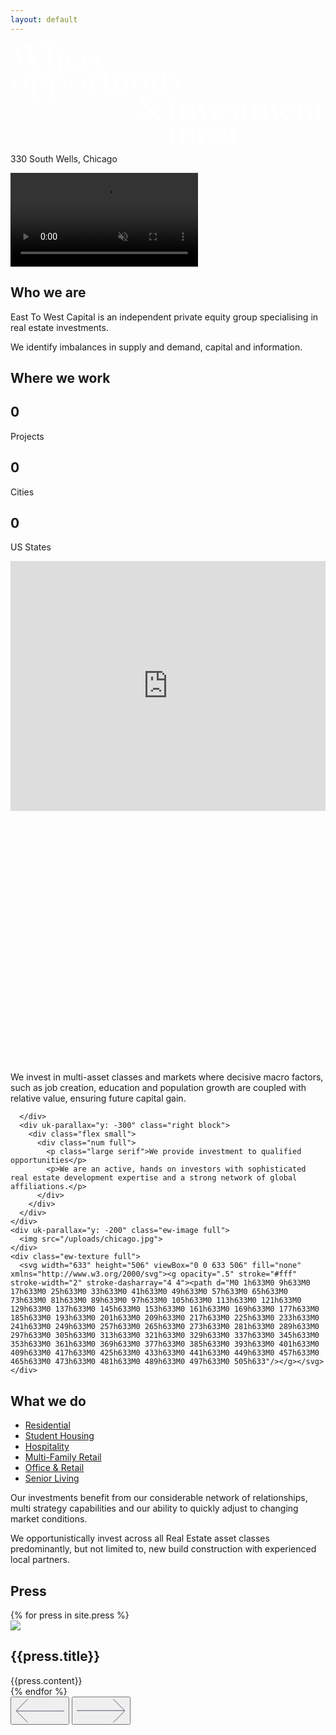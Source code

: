 ```yaml
---
layout: default
---
```


<div class="ew-home-top">
  <div class="ew-home-text">
    <div class="wrapper">
      <svg width="1303" height="422" viewBox="0 0 1303 422" fill="none" xmlns="http://www.w3.org/2000/svg"><path d="M34.656 31.768c-1.52-5.016-2.432-8.512-2.432-10.64 0-5.776 3.496-8.208 10.184-8.664v-1.216H0v1.216c8.664.912 13.072 5.32 17.48 18.392l25.84 77.216h1.216l7.448-18.544-17.328-57.76zm51.68 0c-1.52-5.016-2.432-8.512-2.432-10.64 0-5.776 3.496-8.208 10.184-8.664v-1.216H51.68v1.216c8.664.912 13.072 5.32 17.48 18.392L95 108.072h1.216l7.448-18.544-17.328-57.76zm25.384-20.52v1.216c5.928.456 11.856 2.432 11.856 9.272 0 4.256-1.824 13.832-2.888 17.176l1.216.608c3.648-8.816 7.296-15.048 11.704-19.304 4.408-4.256 9.576-6.536 16.112-7.752v-1.216h-38z" fill="#fff"/><path d="M199.454 91.808c0 9.88-1.976 12.92-10.032 13.984v1.216h32.984v-1.216c-8.512-1.064-9.88-3.8-9.88-13.984V61.256c0-11.552-5.168-19.304-17.328-19.304-7.144 0-15.656 4.712-20.672 10.64v.304c3.648-1.368 8.056-2.432 12.464-2.432 9.576 0 12.464 5.168 12.464 13.528v27.816zm-29.488-70.376c0-6.08.304-15.048.456-21.28L170.118 0l-21.28 7.6v.912c1.368.608 2.736 1.52 3.952 2.584 1.672 1.368 4.104 3.496 4.104 8.664v72.048c0 10.184-1.368 12.92-9.88 13.984v1.216h32.984v-1.216c-8.056-1.064-10.032-4.104-10.032-13.984V21.432zM255.894 42.256c-13.072 1.52-26.6 14.896-26.6 33.44 0 17.632 11.096 32.528 30.096 32.528 16.112 0 25.08-12.616 27.664-19.304l-.76-.608c-3.496 4.864-9.88 9.728-21.128 9.728-14.896 0-22.952-13.224-22.952-28.728 0-13.528 5.168-24.32 13.68-25.84v-1.216zm28.576 22.8c0-11.704-10.184-22.648-24.016-23.104v1.216c7.448.608 10.032 9.424 10.64 19l-23.256 1.824v1.064h36.632zM334.611 59.888c4.408 0 7.904-2.888 7.904-8.36 0-5.776-3.04-9.576-9.88-9.576-6.08 0-12.008 5.928-13.984 12.312v.608c2.888-5.472 6.688-7.144 9.12-7.144.456 0 1.064.152 1.216.304-.76.76-1.52 3.04-1.52 5.016 0 4.104 3.04 6.84 7.144 6.84zm-19.912-17.936l-.304-.152-20.824 7.752v.912c1.368.608 2.736 1.52 3.952 2.584 1.672 1.368 4.104 3.496 4.104 8.664v30.096c0 10.184-1.368 12.92-9.88 13.984v1.216h34.504v-1.216c-7.752-.912-11.552-3.344-11.552-13.984V41.952zM373.902 42.256c-13.072 1.52-26.6 14.896-26.6 33.44 0 17.632 11.096 32.528 30.096 32.528 16.112 0 25.08-12.616 27.664-19.304l-.76-.608c-3.496 4.864-9.88 9.728-21.128 9.728-14.896 0-22.952-13.224-22.952-28.728 0-13.528 5.168-24.32 13.68-25.84v-1.216zm28.576 22.8c0-11.704-10.184-22.648-24.016-23.104v1.216c7.448.608 10.032 9.424 10.64 19l-23.256 1.824v1.064h36.632zM18.088 167.088c0-11.248 2.28-20.216 5.624-25.08 2.584-3.648 6.08-6.232 9.88-6.688v-1.216C20.976 135.472 3.8 146.872 3.8 167.392c0 20.368 15.352 32.528 33.288 32.832v-1.216c-2.128-.152-4.408-1.064-6.688-2.28-8.056-4.256-12.312-13.832-12.312-29.64zm39.824 0c0 11.248-2.28 19.76-5.624 24.624-2.584 3.8-6.688 6.688-9.88 7.144v1.216c12.92-1.824 29.792-12.616 29.792-33.136 0-20.368-15.352-32.68-33.288-32.984v1.216c2.28.152 4.408.608 6.688 1.824 8.056 4.256 12.312 14.288 12.312 30.096zM126.92 197.792c15.504-6.232 25.232-17.024 25.232-34.808 0-13.832-5.776-29.032-26.448-29.032-6.84 0-17.176 4.408-21.584 10.184v.304c3.344-1.824 8.056-2.584 12.312-2.584 15.2 0 22.344 11.552 22.344 25.688 0 12.16-5.016 24.472-11.856 29.032v1.216zm-6.08 1.672v-1.216c-4.712-.152-10.488-.76-14.288-4.408-4.56-4.408-5.32-11.248-5.32-17.632v-42.256l-.304-.152-20.824 7.752v.912c1.368.608 2.736 1.52 3.952 2.584 1.672 1.368 4.104 3.496 4.104 8.664v65.664c0 10.184-1.368 12.92-9.88 13.984v1.216h34.048v-1.216c-8.056-1.064-11.096-4.104-11.096-13.984v-21.28c3.04 1.216 8.968 2.128 11.704 2.128 3.344 0 6.232-.304 7.904-.76zM207.521 197.792c15.504-6.232 25.232-17.024 25.232-34.808 0-13.832-5.776-29.032-26.448-29.032-6.84 0-17.176 4.408-21.584 10.184v.304c3.344-1.824 8.056-2.584 12.312-2.584 15.2 0 22.344 11.552 22.344 25.688 0 12.16-5.016 24.472-11.856 29.032v1.216zm-6.08 1.672v-1.216c-4.712-.152-10.488-.76-14.288-4.408-4.56-4.408-5.32-11.248-5.32-17.632v-42.256l-.304-.152-20.824 7.752v.912c1.368.608 2.736 1.52 3.952 2.584 1.672 1.368 4.104 3.496 4.104 8.664v65.664c0 10.184-1.368 12.92-9.88 13.984v1.216h34.048v-1.216c-8.056-1.064-11.096-4.104-11.096-13.984v-21.28c3.04 1.216 8.968 2.128 11.704 2.128 3.344 0 6.232-.304 7.904-.76zM257.518 167.088c0-11.248 2.28-20.216 5.624-25.08 2.584-3.648 6.08-6.232 9.88-6.688v-1.216c-12.616 1.368-29.793 12.768-29.793 33.288 0 20.368 15.353 32.528 33.289 32.832v-1.216c-2.128-.152-4.409-1.064-6.689-2.28-8.056-4.256-12.311-13.832-12.311-29.64zm39.823 0c0 11.248-2.28 19.76-5.624 24.624-2.583 3.8-6.688 6.688-9.88 7.144v1.216c12.921-1.824 29.793-12.616 29.793-33.136 0-20.368-15.353-32.68-33.289-32.984v1.216c2.28.152 4.409.608 6.689 1.824 8.056 4.256 12.311 14.288 12.311 30.096zM361.182 151.888c4.408 0 7.904-2.888 7.904-8.36 0-5.776-3.04-9.576-9.88-9.576-6.08 0-12.008 5.928-13.985 12.312v.608c2.888-5.472 6.688-7.144 9.12-7.144.456 0 1.064.152 1.216.304-.76.76-1.519 3.04-1.519 5.016 0 4.104 3.04 6.84 7.144 6.84zm-19.912-17.936l-.304-.152-20.824 7.752v.912c1.368.608 2.736 1.52 3.952 2.584 1.672 1.368 4.104 3.496 4.104 8.664v30.096c0 10.184-1.369 12.92-9.88 13.984v1.216h34.504v-1.216c-7.753-.912-11.552-3.344-11.552-13.984v-49.856zM398.407 200.224c9.728 0 18.544-5.168 20.976-8.816v-.608c-2.28.608-6.688 1.368-11.248 1.368-8.968 0-11.704-5.016-11.704-12.92v-38h20.064l1.672-5.776h-21.736v-15.808l-1.368-.456-20.064 20.52v1.52h8.36v42.864c0 10.336 3.496 16.112 15.048 16.112zM429.824 180.16c0 12.008 4.864 19.76 17.784 19.76 9.12 0 15.656-4.864 19.608-11.096v-.608c-3.496 2.128-6.536 3.192-11.704 3.192-9.728 0-12.616-3.952-12.616-15.352v-41.344l-.304-.152-22.648 2.28v1.216c9.424 1.216 9.88 3.648 9.88 13.832v28.272zm54.416-45.448l-.304-.152-23.712 2.28v1.216c9.424 1.216 10.944 3.648 10.944 13.832v47.88l.456.152 23.256-3.952v-1.064c-1.824-.304-3.648-.608-5.928-1.216-3.04-.76-4.712-1.824-4.712-8.512v-50.464zM551.258 183.808c0 9.88-1.976 12.92-10.032 13.984v1.216h32.984v-1.216c-8.512-1.064-9.88-3.8-9.88-13.984v-30.856c0-11.552-5.169-19-17.328-19-7.144 0-15.656 4.712-20.672 10.64v.304c3.648-1.368 8.055-2.432 12.464-2.432 9.576 0 12.464 4.864 12.464 13.224v28.12zm-29.488-49.856l-.304-.152-20.824 7.752v.912c1.368.608 2.736 1.52 3.952 2.584 1.672 1.368 4.104 3.496 4.104 8.664v30.096c0 10.184-1.369 12.92-9.88 13.984v1.216h32.984v-1.216c-8.057-1.064-10.032-4.104-10.032-13.984v-49.856zM589.299 183.808c0 10.184-1.368 12.92-9.88 13.984v1.216h33.44v-1.216c-8.056-1.064-10.488-4.104-10.488-13.984v-28.576c0-6.08.304-15.048.456-21.28l-.304-.152-21.888 7.752v.912c1.368.608 3.344 1.824 4.56 2.888 1.672 1.368 4.104 3.952 4.104 9.12v29.336zm-1.976-74.024c0 4.408 3.8 8.208 8.208 8.208 4.56 0 8.208-3.8 8.208-8.208s-3.648-8.36-8.208-8.36c-4.408 0-8.208 3.952-8.208 8.36zM640.806 200.224c9.728 0 18.544-5.168 20.976-8.816v-.608c-2.28.608-6.688 1.368-11.248 1.368-8.968 0-11.704-5.016-11.704-12.92v-38h20.064l1.672-5.776H638.83v-15.808l-1.368-.456-20.064 20.52v1.52h8.36v42.864c0 10.336 3.496 16.112 15.048 16.112z" fill="#fff"/><path d="M687.404 221.808l-1.064-.456c-1.064 1.824-4.712 5.928-6.84 6.992-1.064-3.8-2.584-7.904-8.664-7.904-3.192 0-7.144 2.28-7.144 7.6 0 4.864 4.256 7.6 8.056 7.6 6.232 0 12.16-4.56 15.656-13.832zm14.44-86.336v1.216c6.536.608 9.88 3.04 9.88 8.208 0 3.344-1.824 9.272-2.28 10.336l1.216.456c4.56-10.64 11.4-17.784 20.216-19v-1.216h-29.032zm-42.408 0v1.216c6.992.912 9.272 4.104 12.616 12.008l21.28 50.92h.912l5.776-16.112-13.072-32.68c-.912-2.28-2.28-5.928-2.28-8.208 0-3.344 2.584-5.32 7.904-5.928v-1.216h-33.136z" fill="#fff"/><path d="M665.168 301.392c0 10.184-1.368 12.92-9.88 13.984v1.216h33.44v-1.216c-8.056-1.064-10.488-4.104-10.488-13.984v-28.576c0-6.08.304-15.048.456-21.28l-.304-.152-21.888 7.752v.912c1.368.608 3.344 1.824 4.56 2.888 1.672 1.368 4.104 3.952 4.104 9.12v29.336zm-1.976-74.024c0 4.408 3.8 8.208 8.208 8.208 4.56 0 8.208-3.8 8.208-8.208s-3.648-8.36-8.208-8.36c-4.408 0-8.208 3.952-8.208 8.36zM746.619 301.392c0 9.88-1.976 12.92-10.032 13.984v1.216h32.984v-1.216c-8.512-1.064-9.88-3.8-9.88-13.984v-30.856c0-11.552-5.168-19-17.328-19-7.144 0-15.656 4.712-20.672 10.64v.304c3.648-1.368 8.056-2.432 12.464-2.432 9.576 0 12.464 4.864 12.464 13.224v28.12zm-29.488-49.856l-.304-.152-20.824 7.752v.912c1.368.608 2.736 1.52 3.952 2.584 1.672 1.368 4.104 3.496 4.104 8.664v30.096c0 10.184-1.368 12.92-9.88 13.984v1.216h32.984v-1.216c-8.056-1.064-10.032-4.104-10.032-13.984v-49.856zM807.705 253.208v1.216c6.536.608 9.576 1.976 9.576 8.512 0 3.344-1.824 8.208-2.28 9.272l1.216.456c4.408-9.728 11.096-17.784 19.152-18.24v-1.216h-27.664zm-42.712 0v1.216c6.992.912 9.12 3.8 12.616 11.856l21.584 50.92h.912l5.776-16.112-13.68-32.68c-.912-2.28-2.28-5.776-2.28-8.056 0-3.344 2.584-5.32 7.904-5.928v-1.216h-32.832zM858.123 251.84c-13.072 1.52-26.6 14.896-26.6 33.44 0 17.632 11.096 32.528 30.096 32.528 16.112 0 25.08-12.616 27.664-19.304l-.76-.608c-3.496 4.864-9.88 9.728-21.128 9.728-14.896 0-22.952-13.224-22.952-28.728 0-13.528 5.168-24.32 13.68-25.84v-1.216zm28.576 22.8c0-11.704-10.184-22.648-24.016-23.104v1.216c7.448.608 10.032 9.424 10.64 19l-23.256 1.824v1.064h36.632zM914.8 251.84c-10.184 1.216-17.328 8.208-17.328 18.088 0 10.944 9.12 15.352 16.872 19.152 8.968 4.408 16.568 6.992 16.568 15.048 0 7.904-5.168 12.008-11.552 12.768v.912c10.944-.304 22.04-6.84 22.04-20.52 0-10.032-8.664-14.896-18.392-19.608-8.968-4.408-15.2-6.688-15.2-15.048 0-5.472 4.104-9.424 6.992-9.728v-1.064zm5.624.76c6.992 1.064 13.376 8.968 16.416 18.544h1.064l-.912-16.416c-2.432-1.368-9.728-3.192-16.568-3.192v1.064zm-6.84 64.296c-8.208-2.432-14.44-12.616-16.872-21.888h-1.064l1.216 19.304c3.192 1.52 11.704 3.344 16.72 3.496v-.912zM970.651 317.808c9.728 0 18.544-5.168 20.976-8.816v-.608c-2.28.608-6.688 1.368-11.248 1.368-8.968 0-11.704-5.016-11.704-12.92v-38h20.064l1.672-5.776h-21.736v-15.808l-1.368-.456-20.064 20.52v1.52h8.36v42.864c0 10.336 3.496 16.112 15.048 16.112zM1017.42 251.536l-.3-.152-20.828 7.752v.912c1.368.608 2.736 1.52 3.948 2.584 1.68 1.368 4.11 3.496 4.11 8.664v30.096c0 10.184-1.37 12.92-9.882 13.984v1.216h32.982v-1.216c-8.05-1.064-10.03-4.104-10.03-13.984v-49.856zm41.04 19c0-11.552-3.65-19-15.81-19-7.14 0-15.65 4.712-20.67 10.64v.304c3.65-1.368 7.3-2.432 11.7-2.432 9.58 0 11.71 4.864 11.71 13.224v28.12c0 9.88-1.98 12.92-10.03 13.984v1.216h32.68v-1.216c-8.52-1.064-9.58-3.8-9.58-13.984v-30.856zm27.97 30.856c0 9.88-1.98 12.92-10.03 13.984v1.216h32.98v-1.216c-8.51-1.064-9.88-3.8-9.88-13.984v-30.856c0-11.552-3.65-19-15.81-19-7.14 0-15.65 4.712-20.67 10.64v.304c3.65-1.368 7.3-2.432 11.7-2.432 9.58 0 11.71 4.864 11.71 13.224v28.12zM1142.83 251.84c-13.08 1.52-26.6 14.896-26.6 33.44 0 17.632 11.09 32.528 30.09 32.528 16.11 0 25.08-12.616 27.67-19.304l-.76-.608c-3.5 4.864-9.88 9.728-21.13 9.728-14.9 0-22.95-13.224-22.95-28.728 0-13.528 5.16-24.32 13.68-25.84v-1.216zm28.57 22.8c0-11.704-10.18-22.648-24.01-23.104v1.216c7.44.608 10.03 9.424 10.64 19l-23.26 1.824v1.064h36.63zM1231.12 301.392c0 9.88-1.98 12.92-10.03 13.984v1.216h32.98v-1.216c-8.51-1.064-9.88-3.8-9.88-13.984v-30.856c0-11.552-5.17-19-17.33-19-7.14 0-15.65 4.712-20.67 10.64v.304c3.65-1.368 8.06-2.432 12.46-2.432 9.58 0 12.47 4.864 12.47 13.224v28.12zm-29.49-49.856l-.3-.152-20.83 7.752v.912c1.37.608 2.74 1.52 3.95 2.584 1.68 1.368 4.11 3.496 4.11 8.664v30.096c0 10.184-1.37 12.92-9.88 13.984v1.216h32.98v-1.216c-8.05-1.064-10.03-4.104-10.03-13.984v-49.856zM1281.03 317.808c9.73 0 18.55-5.168 20.98-8.816v-.608c-2.28.608-6.69 1.368-11.25 1.368-8.97 0-11.7-5.016-11.7-12.92v-38h20.06l1.67-5.776h-21.73v-15.808l-1.37-.456-20.06 20.52v1.52h8.36v42.864c0 10.336 3.49 16.112 15.04 16.112zM569.8 251.536c6.992-2.888 13.68-8.208 13.68-16.72 0-9.12-8.36-15.2-20.216-15.2-14.288 0-22.648 9.88-22.648 20.064s4.56 16.568 12.464 23.56c5.168 4.56 25.384 25.08 32.832 34.2 9.12 10.336 15.2 20.368 27.512 20.368 9.88 0 17.328-4.408 20.064-7.448v-1.064c-1.824.608-5.016 1.216-8.056 1.216-3.648 0-7.904-.912-11.704-4.104-6.08-5.168-11.704-12.464-18.088-19.608-5.168-6.232-22.192-24.016-29.944-31.16-9.424-8.816-14.136-15.656-14.136-22.04 0-8.512 4.408-12.768 11.704-12.616 9.12.152 11.096 7.6 11.096 15.808 0 5.472-1.216 10.336-5.168 14.136l.608.608zm-24.32 12.92c-9.88 6.08-17.48 15.808-17.48 26.904 0 15.352 9.576 26.448 27.36 26.448 13.832 0 22.04-9.12 26.448-15.504l-.76-.76c-3.8 3.04-8.816 5.928-19 5.928-12.768 0-21.888-9.12-21.888-23.104 0-8.664 1.824-14.896 6.08-19l-.76-.912zm56.088 17.024c9.88-15.352 17.328-22.8 30.096-24.624v-1.216h-40.28v1.216c4.256.456 8.056 1.216 10.184 2.888s3.344 3.952 3.344 7.904c0 3.04-1.368 7.6-4.256 12.92l.912.912zM678.24 355.536l-.304-.152-20.824 7.752v.912c1.368.608 2.736 1.52 3.952 2.584 1.672 1.368 4.104 3.496 4.104 8.664v30.096c0 10.184-1.368 12.92-9.88 13.984v1.216h32.984v-1.216c-8.056-1.064-10.032-4.104-10.032-13.984v-49.856zm41.04 19c0-11.552-3.648-19-15.808-19-7.144 0-15.656 4.712-20.672 10.64v.304c3.648-1.368 7.296-2.432 11.704-2.432 9.576 0 11.704 4.864 11.704 13.224v28.12c0 9.88-1.976 12.92-10.032 13.984v1.216h32.68v-1.216c-8.512-1.064-9.576-3.8-9.576-13.984v-30.856zm27.968 30.856c0 9.88-1.976 12.92-10.032 13.984v1.216H770.2v-1.216c-8.512-1.064-9.88-3.8-9.88-13.984v-30.856c0-11.552-3.648-19-15.808-19-7.144 0-15.656 4.712-20.672 10.64v.304c3.648-1.368 7.296-2.432 11.704-2.432 9.576 0 11.704 4.864 11.704 13.224v28.12zM803.646 355.84c-13.072 1.52-26.6 14.896-26.6 33.44 0 17.632 11.096 32.528 30.096 32.528 16.112 0 25.08-12.616 27.664-19.304l-.76-.608c-3.496 4.864-9.88 9.728-21.128 9.728-14.896 0-22.952-13.224-22.952-28.728 0-13.528 5.168-24.32 13.68-25.84v-1.216zm28.576 22.8c0-11.704-10.184-22.648-24.016-23.104v1.216c7.448.608 10.032 9.424 10.64 19l-23.256 1.824v1.064h36.632zM867.771 355.84c-13.072 1.52-26.6 14.896-26.6 33.44 0 17.632 11.096 32.528 30.096 32.528 16.112 0 25.08-12.616 27.664-19.304l-.76-.608c-3.496 4.864-9.88 9.728-21.128 9.728-14.896 0-22.952-13.224-22.952-28.728 0-13.528 5.168-24.32 13.68-25.84v-1.216zm28.576 22.8c0-11.704-10.184-22.648-24.016-23.104v1.216c7.448.608 10.032 9.424 10.64 19l-23.256 1.824v1.064h36.632zM926.12 421.808c9.728 0 18.544-5.168 20.976-8.816v-.608c-2.28.608-6.688 1.368-11.248 1.368-8.968 0-11.704-5.016-11.704-12.92v-38h20.064l1.672-5.776h-21.736v-15.808l-1.368-.456-20.064 20.52v1.52h8.36v42.864c0 10.336 3.496 16.112 15.048 16.112z" fill="#fff"/></svg>
    </div>
    <div class="wrapper location">
      <div class="flex">
        <div class="left quarter">
          <p><span uk-icon="icon: location; ratio: 0.8"></span> 330 South Wells, Chicago</p>
          <div class="location-tracker">
            <div class="location-inner"></div>
          </div>
        </div>
        <div class="right fifty">
        </div>
      </div>
    </div>
  </div>
  <div class="ew-home-video">
    <video class="main-video" playsinline muted loop autoplay>
      <source src="assets/ew_small_top.mp4" type="video/mp4">
        Your browser does not support the video tag.
    </video>
  </div>
</div>
<section class="ew-home-intro">
  <div class="wrapper">
    <div class="flex">
      <div class="left">
        <h2>Who we are</h2>
      </div>
      <div class="right fifty">
        <p class="large">
          East To West Capital is an independent private equity group specialising in real estate investments.
        </p>
        <p class="large serif">
          We identify imbalances in supply and demand, capital and information.
        </p>
      </div>
    </div>
  </div>
</section>
<section class="ew-where-we-work">
  <div class="wrapper">
    <div class="flex">
      <div class="left">
        <h2>Where we work</h2>
      </div>
      <div uk-parallax="y: -300" class="right block">
        <div class="flex">
          <div class="num">
            <h1 id="projects" >0</h1>
            <p class="large serif">Projects</p>
          </div>
          <div class="num">
            <h1 id="cities">0</h1>
            <p class="large serif">Cities</p>
          </div>
          <div class="num">
            <h1 id="states">0</h1>
            <p class="large serif">US States</p>
          </div>
        </div>
      </div>
    </div>
    <div uk-parallax="y: -200" class="ew-image full">
      <iframe src="https://www.atlistmaps.com/map/9ae06152-1f08-42a4-9d1d-f6f8a03434c7?share=true" allow="geolocation" width="100%" height="400px" frameborder="0" scrolling="no" allowfullscreen></iframe>
    </div>
    <div class="ew-texture full">
      <svg width="633" height="506" viewBox="0 0 633 506" fill="none" xmlns="http://www.w3.org/2000/svg"><g opacity=".5" stroke="#fff" stroke-width="2" stroke-dasharray="4 4"><path d="M0 1h633M0 9h633M0 17h633M0 25h633M0 33h633M0 41h633M0 49h633M0 57h633M0 65h633M0 73h633M0 81h633M0 89h633M0 97h633M0 105h633M0 113h633M0 121h633M0 129h633M0 137h633M0 145h633M0 153h633M0 161h633M0 169h633M0 177h633M0 185h633M0 193h633M0 201h633M0 209h633M0 217h633M0 225h633M0 233h633M0 241h633M0 249h633M0 257h633M0 265h633M0 273h633M0 281h633M0 289h633M0 297h633M0 305h633M0 313h633M0 321h633M0 329h633M0 337h633M0 345h633M0 353h633M0 361h633M0 369h633M0 377h633M0 385h633M0 393h633M0 401h633M0 409h633M0 417h633M0 425h633M0 433h633M0 441h633M0 449h633M0 457h633M0 465h633M0 473h633M0 481h633M0 489h633M0 497h633M0 505h633"/></g></svg>
    </div>
  </div>
</section>
<section class="ew-how">
  <div class="wrapper extra">
    <div class="text-wrapper">
      <p class="large serif">
        We invest in multi-asset classes and markets where decisive macro factors, such as job creation, education and population growth are coupled with relative value, ensuring future capital gain.
      </p>
    </div>
  </div>
</section>
<section class="ew-where-we-work">
  <div class="wrapper">
    <div class="flex flip">
      <div class="left">

      </div>
      <div uk-parallax="y: -300" class="right block">
        <div class="flex small">
          <div class="num full">
            <p class="large serif">We provide investment to qualified opportunities</p>
            <p>We are an active, hands on investors with sophisticated real estate development expertise and a strong network of global affiliations.</p>
          </div>
        </div>
      </div>
    </div>
    <div uk-parallax="y: -200" class="ew-image full">
      <img src="/uploads/chicago.jpg">
    </div>
    <div class="ew-texture full">
      <svg width="633" height="506" viewBox="0 0 633 506" fill="none" xmlns="http://www.w3.org/2000/svg"><g opacity=".5" stroke="#fff" stroke-width="2" stroke-dasharray="4 4"><path d="M0 1h633M0 9h633M0 17h633M0 25h633M0 33h633M0 41h633M0 49h633M0 57h633M0 65h633M0 73h633M0 81h633M0 89h633M0 97h633M0 105h633M0 113h633M0 121h633M0 129h633M0 137h633M0 145h633M0 153h633M0 161h633M0 169h633M0 177h633M0 185h633M0 193h633M0 201h633M0 209h633M0 217h633M0 225h633M0 233h633M0 241h633M0 249h633M0 257h633M0 265h633M0 273h633M0 281h633M0 289h633M0 297h633M0 305h633M0 313h633M0 321h633M0 329h633M0 337h633M0 345h633M0 353h633M0 361h633M0 369h633M0 377h633M0 385h633M0 393h633M0 401h633M0 409h633M0 417h633M0 425h633M0 433h633M0 441h633M0 449h633M0 457h633M0 465h633M0 473h633M0 481h633M0 489h633M0 497h633M0 505h633"/></g></svg>
    </div>
  </div>
</section>
<section class="ew-experts">
  <div class="wrapper extra">
    <h1 class="mega">
      What we do
    </h1>
    <div class="flex">
      <div class="list">
        <ul>
          <li><a href="/portfolio?Residential">Residential</a></li>
          <li><a href="/portfolio?Student-Housing">Student Housing</a></li>
          <li><a href="/portfolio?Hospitality">Hospitality</a></li>
          <li><a href="/portfolio?Multi-Family-Retail">Multi-Family Retail</a></li>
          <li><a href="/portfolio?Office-Retail">Office & Retail</a></li>
          <li><a href="/portfolio?Senior-Living">Senior Living</a></li>
        </ul>
      </div>
      <div class="quarter">
        <p>Our investments benefit from our considerable network of relationships, multi strategy capabilities and our ability to quickly adjust to changing market conditions.</p>
        <p>We opportunistically invest across all Real Estate asset classes predominantly, but not limited to, new build construction with experienced local partners.</p>
      </div>
    </div>
  </div>
</section>
<section class="ew-press">
  <div class="wrapper ">
    <h1 class="mega">
      Press
    </h1>
  </div>
  <div class="ew-carousel">
    <div class="glider-contain">
      <div class="glider">
        {% for press in site.press %}
          <div class="press-card">
            <a href="{{press.Link}}"></a>
            <div class="press-image">
              <img src="{{press.Image}}">
            </div>
            <h1>{{press.title}}</h1>
            {{press.content}}
          </div>
        {% endfor %}
      </div>
      <div class="carousel-controls">
        <button aria-label="Previous" class="glider-prev"><svg width="78" height="39" viewBox="0 0 78 39" fill="none" xmlns="http://www.w3.org/2000/svg"><path d="M19.686 38.373L1 19.687 19.686 1M1.967 20.008H78" stroke="#030323" stroke-width=".644"/></svg></button>
        <button aria-label="Next" class="glider-next"><svg width="78" height="39" viewBox="0 0 78 39" fill="none" xmlns="http://www.w3.org/2000/svg"><path d="M58.314 1L77 19.686 58.314 38.372M76.033 19.364H0" stroke="#030323" stroke-width=".644"/></svg></button>
      </div>
      <div role="tablist" class="dots"></div>
    </div>
  </div>
</section>
